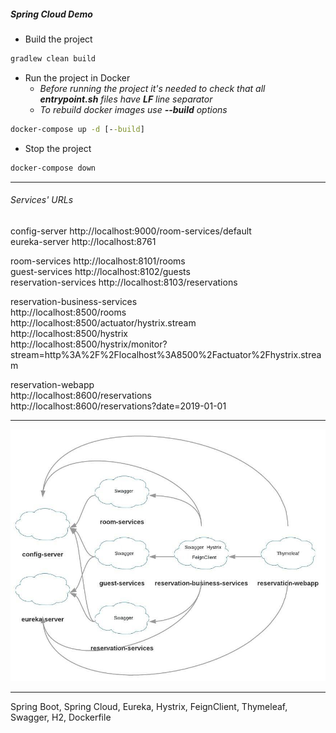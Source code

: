 ##### Spring Cloud Demo

- Build the project
```cmd
gradlew clean build
```

- Run the project in Docker  
    - _Before running the project it's needed to check that all **entrypoint.sh** files have **LF** line separator_  
    - _To rebuild docker images use **--build** options_
```cmd
docker-compose up -d [--build]
```

- Stop the project
```cmd
docker-compose down
```

---

###### Services' URLs  

config-server http://localhost:9000/room-services/default  
eureka-server http://localhost:8761

room-services http://localhost:8101/rooms  
guest-services http://localhost:8102/guests  
reservation-services http://localhost:8103/reservations  

reservation-business-services  
http://localhost:8500/rooms  
http://localhost:8500/actuator/hystrix.stream  
http://localhost:8500/hystrix  
http://localhost:8500/hystrix/monitor?stream=http%3A%2F%2Flocalhost%3A8500%2Factuator%2Fhystrix.stream


reservation-webapp  
http://localhost:8600/reservations  
http://localhost:8600/reservations?date=2019-01-01

---

![diagram](diagram.jpeg)

---
Spring Boot, Spring Cloud, Eureka, Hystrix, FeignClient, Thymeleaf, Swagger, H2, Dockerfile